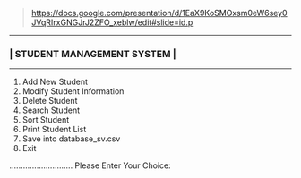 > https://docs.google.com/presentation/d/1EaX9KoSMOxsm0eW6sey0JVqRIrxGNGJrJ2ZFO_xeblw/edit#slide=id.p

-----------------------------
### | STUDENT MANAGEMENT SYSTEM |
-----------------------------
1. Add New Student
2. Modify Student Information
3. Delete Student
4. Search Student
5. Sort Student
6. Print Student List
7. Save into database_sv.csv 
8. Exit
   
............................
Please Enter Your Choice: 

